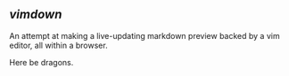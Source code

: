 ***vimdown***
----
An attempt at making a live-updating markdown preview backed by a vim editor, all within a browser.


Here be dragons.